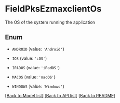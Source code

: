 # FieldPksEzmaxclientOs

The OS of the system running the application

## Enum

* `ANDROID` (value: `'Android'`)

* `IOS` (value: `'iOS'`)

* `IPADOS` (value: `'iPadOS'`)

* `MACOS` (value: `'macOS'`)

* `WINDOWS` (value: `'Windows'`)

[[Back to Model list]](../README.md#documentation-for-models) [[Back to API list]](../README.md#documentation-for-api-endpoints) [[Back to README]](../README.md)


